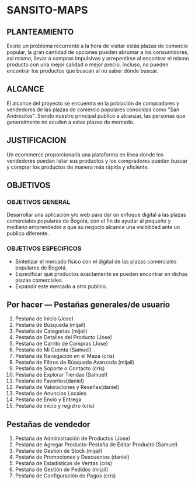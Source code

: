 # SANSITO-MAPS

## PLANTEAMIENTO
Existe un problema recurrente a la hora de visitar estás plazas de comercio popular, la gran cantidad de opciones pueden abrumar a los consumidores,  así mismo, llevar a compras impulsivas y arrepentirse al encontrar el mismo producto con una mejor calidad o mejor precio. Incluso, no pueden encontrar los productos que buscan al no saber dónde buscar. 
## ALCANCE
El alcance del proyecto se encuentra en la población de compradores y vendedores de las plazas de comercio populares conocidas como "San Andresitos".
Siendo nuestro principal publico a alcanzar, las personas que generalmente no acuden a estas plazas de mercado.
## JUSTIFICACION
Un ecommerce proporcionaría una plataforma en línea donde los vendedores puedan listar sus productos y los compradores puedan buscar y comprar los productos de manera más rápida y eficiente.
## OBJETIVOS
### OBJETIVOS GENERAL
Desarrollar una aplicación y/o web para dar un enfoque digital a las plazas comerciales populares de Bogotá, con el fin de ayudar al pequeño y mediano emprendedor a que su negocio alcance una visibilidad ante un publico diferente.
### OBJETIVOS ESPECIFICOS
- Sintetizar el mercado físico con el digital de las plazas comerciales populares de Bogotá.
- Especificar qué productos exactamente se pueden encontrar en dichas plazas comerciales.
- Expandir este mercado a otro publico.

## Por hacer — Pestañas generales/de usuario
1. Pestaña de Inicio (Jose)
2. Pestaña de Búsqueda (mijail)
3. Pestaña de Categorías (mijail)
4. Pestaña de Detalles del Producto (Jose)
5. Pestaña de Carrito de Compras (Jose)
6. Pestaña de Mi Cuenta (Samuel)
7. Pestaña de Navegación en el Mapa (cris)
8. Pestaña de Filtros de Búsqueda Avanzada (mijail)
9. Pestaña de Soporte o Contacto (cris)
10. Pestaña de Explorar Tiendas (Samuel)
12. Pestaña de Favoritos(daniel)
13. Pestaña de Valoraciones y Reseñas(daniel)
14. Pestaña de Anuncios Locales
15. Pestaña de Envío y Entrega
16. Pestaña de inicio y registro (cris)

## Pestañas de vendedor
1. Pestaña de Administración de Productos (Jose)
2. Pestaña de Agregar Producto-Pestaña de Editar Producto (Samuel)
4. Pestaña de Gestión de Stock (mijail)
5. Pestaña de Promociones y Descuentos (daniel)
6. Pestaña de Estadísticas de Ventas (cris)
7. Pestaña de Gestión de Pedidos (mijail)
8. Pestaña de Configuración de Pagos (cris)